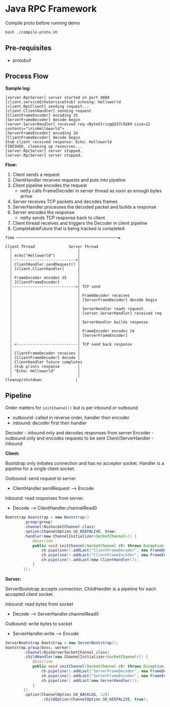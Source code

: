 # Java RPC Framework

Compile proto before running demo

```bash
bash ./compile-proto.sh
```

## Pre-requisites

- protobuf

## Process Flow

**Sample log:**

```text
[server.RpcServer] server started on port 8888
[client.serviceEchoServiceStub] echoing: Helloworld
[client.RpcClient] sending request...
[client.ClientHandler] sending request
[ClientFrameEncoder] encoding 35
[ServerFrameDecoder] decode begin
[server.ServerHandler] received req <ByteString@257c9289 size=12 contents="\n\nHelloworld">
[ServerFrameEncoder] encoding 24
[ClientFrameDecoder] decode begin
Stub client received response: Echo: Helloworld
FINISHED, cleaning up resources...
[server.RpcServer] server stopped.
[server.RpcServer] server stopped.
```

**Flow:**
1. Client sends a request
2. ClientHandler receives requests and puts into pipeline
3. Client pipeline encodes the request
    - netty calls FrameDecoder in server thread as soon as enough bytes arrive
4. Server receives TCP packets and decodes frames
5. ServerHandler processes the decoded packet and builds a response
6. Server encodes the response
    - netty sends TCP response back to client
7. Client thread receives and triggers the Decoder in client pipeline
8. CompletableFuture that is being tracked is completed

```text
Time ─────────────────────────────────────────────►

Client Thread               Server Thread
  │                             │
  │ echo("Helloworld")          │
  │---------------------------->│
  │ ClientHandler.sendRequest() │
  │ [client.ClientHandler]      │
  │                             │
  │ FrameEncoder encodes 35     │
  │ [ClientFrameEncoder]        │
  │---------------------------->│ TCP send
  │                             │
  │                             │ FrameDecoder receives
  │                             │ [ServerFrameDecoder] decode begin
  │                             │
  │                             │ ServerHandler reads request
  │                             │ [server.ServerHandler] received req
  │                             │
  │                             │ ServerHandler builds response
  │                             │
  │                             │ FrameEncoder encodes 24
  │                             │ [ServerFrameEncoder]
  │                             │
  │ <---------------------------│ TCP send back response
  │                             │
  │ ClientFrameDecoder receives │
  │ [ClientFrameDecoder] decode │
  │ ClientHandler future completes
  │ Stub prints response        │
  │ "Echo: Helloworld"          │
  │                             │
Cleanup/shutdown               │

```


## Pipeline

Order matters for `initChannel()` but is per inbound or outbound
- outbound: called in reverse order, handler then encoder
- inbound: decoder first then handler

Decoder - inbound only and decodes responses from server
Encoder - outbound only and encodes requests to be sent
Client/ServerHandler - inbound

**Client:**

Bootstrap only initiates connection and has no acceptor socket. 
Handler is a pipeline for a single client socket.

Outbound: send request to server
- ClientHandler.sendRequest --> Encode

Inbound: read responses from server. 
- Decode --> ClientHandler.channelRead0

```java
Bootstrap bootstrap = new Bootstrap()
        .group(group)
        .channel(NioSocketChannel.class)
        .option(ChannelOption.SO_KEEPALIVE, true)
        .handler(new ChannelInitializer<SocketChannel>() {
            @Override
            public void initChannel(SocketChannel ch) throws Exception {
                ch.pipeline().addLast("ClientFrameDecoder", new FrameDecoder());
                ch.pipeline().addLast("ClientFrameEncoder", new FrameEncoder());
                ch.pipeline().addLast(new ClientHandler());
            }
        });

```

**Server:**

ServerBootstrap accepts connection.
ChildHandler is a pipeline for each accepted client socket.

Inbound: read bytes from socket
- Decode --> ServerHandler.channelRead0

Outbound: write bytes to socket
- ServerHandler.write --> Encode

```java
ServerBootstrap bootstrap = new ServerBootstrap();
bootstrap.group(boss, worker)
        .channel(NioServerSocketChannel.class)
        .childHandler(new ChannelInitializer<SocketChannel>() {
            @Override
            public void initChannel(SocketChannel ch) throws Exception {
                ch.pipeline().addLast("ServerFrameDecoder", new FrameDecoder());
                ch.pipeline().addLast("ServerFrameEncoder", new FrameEncoder());
                ch.pipeline().addLast(new ServerHandler());
            }
        })
        .option(ChannelOption.SO_BACKLOG, 128)
                .childOption(ChannelOption.SO_KEEPALIVE, true);
```